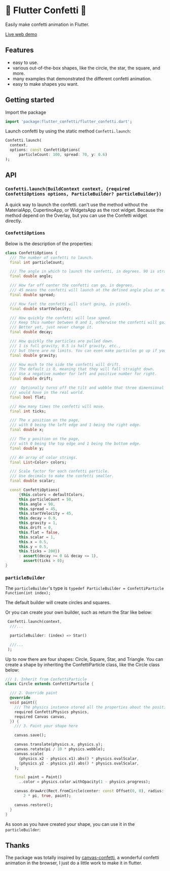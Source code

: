 # 🎉 Flutter Confetti 🎉

Easily make confetti animation in Flutter.

[Live web demo](https://cj0x39e.github.io/flutter_confetti/)

## Features

- easy to use.
- various out-of-the-box shapes, like the circle, the star, the square, and more.
- many examples that demonstrated the different confetti animation.
- easy to make shapes you want.

## Getting started

Import the package

```dart
import 'package:flutter_confetti/flutter_confetti.dart';
```

Launch confetti by using the static method `Confetti.launch`:

```dart
Confetti.launch(
  context,
  options: const ConfettiOptions(
      particleCount: 100, spread: 70, y: 0.6)
);
```

## API

### `Confetti.launch(BuildContext context, {required ConfettiOptions options, ParticleBuilder? particleBuilder})`

A quick way to launch the confetti. can't use the method without the MaterialApp, CupertinoApp, or WidgetsApp as the root widget. Because the method depend on the Overlay, but you can use the Confetti widget directly.

### `ConfettiOptions`

Below is the description of the properties:

```dart
class ConfettiOptions {
  /// The number of confetti to launch.
  final int particleCount;

  /// The angle in which to launch the confetti, in degrees. 90 is straight up.
  final double angle;

  /// How far off center the confetti can go, in degrees.
  /// 45 means the confetti will launch at the defined angle plus or minus 22.5 degrees.
  final double spread;

  /// How fast the confetti will start going, in pixels.
  final double startVelocity;

  /// How quickly the confetti will lose speed.
  /// Keep this number between 0 and 1, otherwise the confetti will gain speed.
  /// Better yet, just never change it.
  final double decay;

  /// How quickly the particles are pulled down.
  /// 1 is full gravity, 0.5 is half gravity, etc.,
  /// but there are no limits. You can even make particles go up if you'd like.
  final double gravity;

  /// How much to the side the confetti will drift.
  /// The default is 0, meaning that they will fall straight down.
  /// Use a negative number for left and positive number for right.
  final double drift;

  ///  Optionally turns off the tilt and wobble that three dimensional confetti
  /// would have in the real world.
  final bool flat;

  /// How many times the confetti will move.
  final int ticks;

  /// The x position on the page,
  /// with 0 being the left edge and 1 being the right edge.
  final double x;

  /// The y position on the page,
  /// with 0 being the top edge and 1 being the bottom edge.
  final double y;

  /// An array of color strings.
  final List<Color> colors;

  /// Scale factor for each confetti particle.
  /// Use decimals to make the confetti smaller.
  final double scalar;

  const ConfettiOptions(
      {this.colors = defaultColors,
      this.particleCount = 50,
      this.angle = 90,
      this.spread = 45,
      this.startVelocity = 45,
      this.decay = 0.9,
      this.gravity = 1,
      this.drift = 0,
      this.flat = false,
      this.scalar = 1,
      this.x = 0.5,
      this.y = 0.5,
      this.ticks = 200})
      : assert(decay >= 0 && decay <= 1),
        assert(ticks > 0);
}
```

### `particleBuilder`

The `particleBuilder`'s type is `typedef ParticleBuilder = ConfettiParticle Function(int index);`

The default builder will create circles and squares.

Or you can create your own builder, such as return the Star like below:

```dart
 Confetti.launch(context,
  ///...

  particleBuilder: (index) => Star()

  ///...
 );
```

Up to now there are four shapes: Circle, Square, Star, and Triangle. You can create a shape by inheriting the ConfettiParticle class, like the Circle class below:

```dart
/// 1. Inherit from ConfettiParticle
class Circle extends ConfettiParticle {

  /// 2. Override paint
  @override
  void paint({
    /// The physics instance stored all the properties about the position, color, and so on of the particle.
    required ConfettiPhysics physics,
    required Canvas canvas,
  }) {
    /// 3. Paint your shape here

    canvas.save();

    canvas.translate(physics.x, physics.y);
    canvas.rotate(pi / 10 * physics.wobble);
    canvas.scale(
      (physics.x2 - physics.x1).abs() * physics.ovalScalar,
      (physics.y2 - physics.y1).abs() * physics.ovalScalar,
    );

    final paint = Paint()
      ..color = physics.color.withOpacity(1 - physics.progress);

    canvas.drawArc(Rect.fromCircle(center: const Offset(0, 0), radius: 1), 0,
        2 * pi, true, paint);

    canvas.restore();
  }
}
```

As soon as you have created your shape, you can use it in the `particleBuilder`:

## Thanks

The package was totally inspired by [canvas-confetti](https://github.com/catdad/canvas-confetti), a wonderful confetti animation in the browser,
I just do a little work to make it in flutter.
